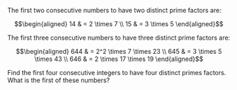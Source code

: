 The first two consecutive numbers to have two distinct prime factors
are:

$$\begin{aligned}
14 & = 2 \times 7 \\
15 & = 3 \times 5
\end{aligned}$$

The first three consecutive numbers to have three distinct prime factors
are:

$$\begin{aligned}
644 & = 2^2 \times 7 \times 23 \\
645 & = 3 \times 5 \times 43 \\
646 & = 2 \times 17 \times 19
\end{aligned}$$

Find the first four consecutive integers to have four distinct primes
factors. What is the first of these numbers?

